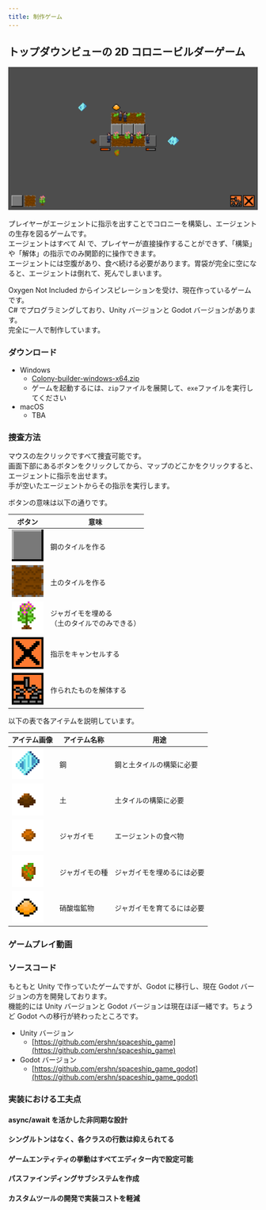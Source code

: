 ```yaml
---
title: 制作ゲーム
---
```


## トップダウンビューの 2D コロニービルダーゲーム

![gameplay_screenshot](assets/images/gameplay_screenshot.png)

プレイヤーがエージェントに指示を出すことでコロニーを構築し、エージェントの生存を図るゲームです。  
エージェントはすべて AI で、プレイヤーが直接操作することができず、「構築」や「解体」の指示でのみ関節的に操作できます。  
エージェントには空腹があり、食べ続ける必要があります。胃袋が完全に空になると、エージェントは倒れて、死んでしまいます。

Oxygen Not Included からインスピレーションを受け、現在作っているゲームです。  
C# でプログラミングしており、Unity バージョンと Godot バージョンがあります。  
完全に一人で制作しています。

### ダウンロード

- Windows
  - [Colony-builder-windows-x64.zip](https://github.com/ershn/spaceship_game_godot/releases/download/v0.1.0-alpha/Colony-builder-v0.1.0-alpha-windows-x64.zip)
  - ゲームを起動するには、`zip`ファイルを展開して、`exe`ファイルを実行してください
- macOS
  - TBA

### 捜査方法

マウスの左クリックですべて捜査可能です。  
画面下部にあるボタンをクリックしてから、マップのどこかをクリックすると、エージェントに指示を出せます。  
手が空いたエージェントからその指示を実行します。

ボタンの意味は以下の通りです。

| ボタン                                                | 意味                                                 |
| ----------------------------------------------------- | ---------------------------------------------------- |
| ![steel_floor](assets/images/steel_floor.png)         | 鋼のタイルを作る                                       |
| ![dirt_floor](assets/images/dirt_floor.png)           | 土のタイルを作る                                       |
| ![potato_plant](assets/images/potato_plant.png)       | ジャガイモを埋める<br>（土のタイルでのみできる） |
| ![cancel_button](assets/images/cancel_button.png)     | 指示をキャンセルする                                 |
| ![demolish_button](assets/images/demolish_button.png) | 作られたものを解体する                               |

以下の表で各アイテムを説明しています。

アイテム画像 | アイテム名称 | 用途
--- | --- | ---
![steel_item](assets/images/steel_item.png) | 鋼 | 鋼と土タイルの構築に必要
![dirt_item](assets/images/dirt_item.png) | 土 | 土タイルの構築に必要
![potato_item](assets/images/potato_item.png) | ジャガイモ | エージェントの食べ物
![potato_seed](assets/images/potato_seed.png) | ジャガイモの種 | ジャガイモを埋めるには必要
![nitratine_item](assets/images/nitratine_item.png) | 硝酸塩鉱物 | ジャガイモを育てるには必要

### ゲームプレイ動画

### ソースコード

もともと Unity で作っていたゲームですが、Godot に移行し、現在 Godot バージョンの方を開発しております。  
機能的には Unity バージョンと Godot バージョンは現在ほぼ一緒です。ちょうど Godot への移行が終わったところです。

- Unity バージョン
  - [https://github.com/ershn/spaceship_game](https://github.com/ershn/spaceship_game)
- Godot バージョン
  - [https://github.com/ershn/spaceship_game_godot](https://github.com/ershn/spaceship_game_godot)

### 実装における工夫点

#### async/await を活かした非同期な設計

#### シングルトンはなく、各クラスの行数は抑えられてる

#### ゲームエンティティの挙動はすべてエディター内で設定可能

#### パスファインディングサブシステムを作成

#### カスタムツールの開発で実装コストを軽減
